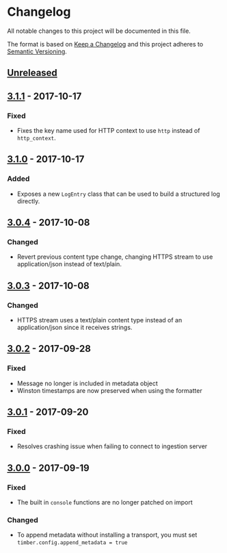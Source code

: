 # Changelog

All notable changes to this project will be documented in this file.

The format is based on [Keep a Changelog](http://keepachangelog.com/en/1.0.0/)
and this project adheres to [Semantic Versioning](http://semver.org/spec/v2.0.0.html).

## [Unreleased]

## [3.1.1] - 2017-10-17

### Fixed

  - Fixes the key name used for HTTP context to use `http` instead of `http_context`.

## [3.1.0] - 2017-10-17

### Added

  - Exposes a new `LogEntry` class that can be used to build a structured log directly.

## [3.0.4] - 2017-10-08

### Changed

  - Revert previous content type change, changing HTTPS stream to use application/json instead of text/plain.

## [3.0.3] - 2017-10-08

### Changed

  - HTTPS stream uses a text/plain content type instead of an application/json since it
    receives strings.

## [3.0.2] - 2017-09-28

### Fixed

  - Message no longer is included in metadata object
  - Winston timestamps are now preserved when using the formatter

## [3.0.1] - 2017-09-20

### Fixed

  - Resolves crashing issue when failing to connect to ingestion server

## [3.0.0] - 2017-09-19

### Fixed

  - The built in `console` functions are no longer patched on import

### Changed

  - To append metadata without installing a transport, you must set `timber.config.append_metadata = true`

[Unreleased]: https://github.com/timberio/timber-node/compare/v3.1.1...HEAD
[3.1.1]: https://github.com/timberio/timber-node/compare/v3.0.4...v3.1.1
[3.1.0]: https://github.com/timberio/timber-node/compare/v3.0.4...v3.1.0
[3.0.4]: https://github.com/timberio/timber-node/compare/v3.0.3...v3.0.4
[3.0.3]: https://github.com/timberio/timber-node/compare/v3.0.2...v3.0.3
[3.0.2]: https://github.com/timberio/timber-node/compare/v3.0.1...v3.0.2
[3.0.1]: https://github.com/timberio/timber-node/compare/v3.0.0...v3.0.1
[3.0.0]: https://github.com/timberio/timber-node/compare/v2.1.1...v3.0.0
